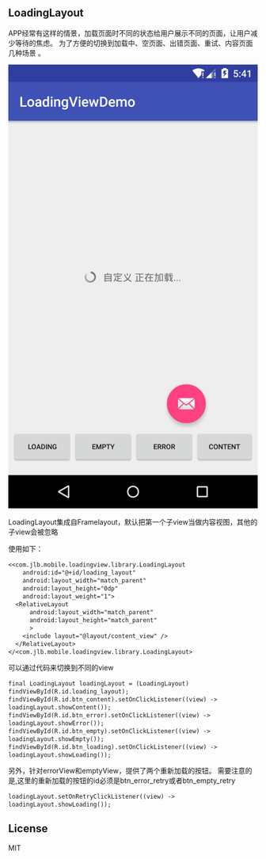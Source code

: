 ## LoadingLayout

APP经常有这样的情景，加载页面时不同的状态给用户展示不同的页面，让用户减少等待的焦虑。
为了方便的切换到加载中、空页面、出错页面、重试、内容页面 几种场景 。

![效果图](/demo/device-2015-12-25-184234.png)

LoadingLayout集成自Framelayout，默认把第一个子view当做内容视图，其他的子view会被忽略

使用如下：

```
<<com.jlb.mobile.loadingview.library.LoadingLayout
    android:id="@+id/loading_layout"
    android:layout_width="match_parent"
    android:layout_height="0dp"
    android:layout_weight="1">
  <RelativeLayout
      android:layout_width="match_parent"
      android:layout_height="match_parent"
      >
    <include layout="@layout/content_view" />
  </RelativeLayout>
</<com.jlb.mobile.loadingview.library.LoadingLayout>
```

可以通过代码来切换到不同的view

```
final LoadingLayout loadingLayout = (LoadingLayout) findViewById(R.id.loading_layout);
findViewById(R.id.btn_content).setOnClickListener((view) -> loadingLayout.showContent());
findViewById(R.id.btn_error).setOnClickListener((view) -> loadingLayout.showError());
findViewById(R.id.btn_empty).setOnClickListener((view) -> loadingLayout.showEmpty());
findViewById(R.id.btn_loading).setOnClickListener((view) -> loadingLayout.showLoading());
```

另外，针对errorView和emptyView，提供了两个重新加载的按钮。
需要注意的是,这里的重新加载的按钮的id必须是btn_error_retry或者btn_empty_retry
```
loadingLayout.setOnRetryClickListener((view) -> loadingLayout.showLoading());
```


## License

MIT

